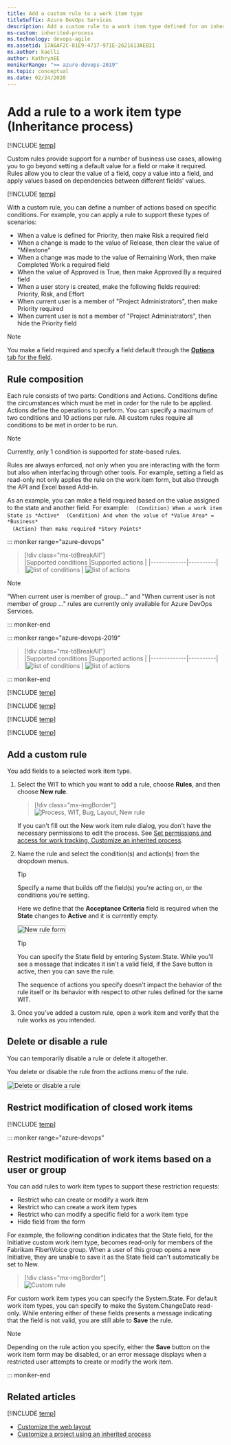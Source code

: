```yaml
---
title: Add a custom rule to a work item type
titleSuffix: Azure DevOps Services
description: Add a custom rule to a work item type defined for an inherited process and project
ms-custom: inherited-process
ms.technology: devops-agile
ms.assetid: 17A6AF2C-81E9-4717-971E-2621613AEB31
ms.author: kaelli
author: KathrynEE
monikerRange: ">= azure-devops-2019"
ms.topic: conceptual
ms.date: 02/24/2020
---
```


# Add a rule to a work item type (Inheritance process)

[!INCLUDE [temp](../../../boards/includes/version-vsts-plus-azdevserver-2019.md)]

Custom rules provide support for a number of business use cases, allowing you to go beyond setting a default value for a field or make it required. Rules allow you to clear the value of a field, copy a value into a field, and apply values based on dependencies between different fields' values.

[!INCLUDE [temp](../includes/note-on-prem-link.md)]

With a custom rule, you can define a number of actions based on specific conditions. For example, you can apply a rule to support these types of scenarios:

- When a value is defined for Priority, then make Risk a required field
- When a change is made to the value of Release, then clear the value of "Milestone"
- When a change was made to the value of Remaining Work, then make Completed Work a required field
- When the value of Approved is True, then make Approved By a required field
- When a user story is created, make the following fields required: Priority, Risk, and Effort
- When current user is a member of "Project Administrators", then make Priority required
- When current user is not a member of "Project Administrators", then hide the Priority field

> [!NOTE]  
> You make a field required and specify a field default through the [**Options** tab for the field](customize-process-field.md#options).

## Rule composition

Each rule consists of two parts: Conditions and Actions. Conditions define the circumstances which must be met in order for the rule to be applied. Actions define the operations to perform. You can specify a maximum of two conditions and 10 actions per rule. All custom rules require all conditions to be met in order to be run.

> [!NOTE]  
> Currently, only 1 condition is supported for state-based rules.

Rules are always enforced, not only when you are interacting with the form but also when interfacing through other tools. For example, setting a field as read-only not only applies the rule on the work item form, but also through the API and Excel based Add-in.

As an example, you can make a field required based on the value assigned to the state and another field. For example:
&nbsp;&nbsp;&nbsp;`(Condition) When a work item State is *Active*`
&nbsp;&nbsp;&nbsp;`(Condition) And when the value of *Value Area* = *Business*`  
&nbsp;&nbsp;&nbsp;`(Action) Then make required *Story Points*`


::: moniker range="azure-devops"

> [!div class="mx-tdBreakAll"]  
> |Supported conditions |Supported actions |
> |-------------|----------|  
> |![list of conditions](media/rules/when-condition-2.png) | ![list of actions](media/rules/rule-actions.png)

> [!NOTE]  
> "When current user is member of group..." and "When current user is not member of group ..." rules are currently only available for Azure DevOps Services.

::: moniker-end


::: moniker range="azure-devops-2019"

> [!div class="mx-tdBreakAll"]  
> |Supported conditions |Supported actions |
> |-------------|----------|  
> |![list of conditions](media/rules/when-condition-1.png) | ![list of actions](media/rules/rule-actions.png)

::: moniker-end


[!INCLUDE [temp](../includes/tip-formula-rule.md)]

[!INCLUDE [temp](../includes/process-prerequisites.md)]

[!INCLUDE [temp](../includes/open-process-admin-context-ts.md)]

[!INCLUDE [temp](../includes/automatic-update-project.md)]

## Add a custom rule

You add fields to a selected work item type.

1.  Select the WIT to which you want to add a rule, choose **Rules**, and then choose **New rule**.

    > [!div class="mx-imgBorder"]  
    > ![Process, WIT, Bug, Layout, New rule](media/rules/custom-rule-create-rule.png)

    If you can't fill out the New work item rule dialog, you don't have the necessary permissions to edit the process. See [Set permissions and access for work tracking, Customize an inherited process](../../../organizations/security/set-permissions-access-work-tracking.md#customize-an-inherited-process).

1.  Name the rule and select the condition(s) and action(s) from the dropdown menus.

    > [!TIP]  
    > Specify a name that builds off the field(s) you're acting on, or the conditions you're setting.

    Here we define that the **Acceptance Criteria** field is required when the **State** changes to **Active** and it is currently empty.

    <img src="media/process/custom-rule-create-rule-form.png" alt="New rule form" style="border: 1px solid #C3C3C3;" />

    > [!TIP]  
    > You can specify the State field by entering System.State. While you'll see a message that indicates it isn't a valid field, if the Save button is active, then you can save the rule.

	The sequence of actions you specify doesn't impact the behavior of the rule itself or its behavior with respect to other rules defined for the same WIT.

1.  Once you've added a custom rule, open a work item and verify that the rule works as you intended.

<a id="delete-disable"> </a>

## Delete or disable a rule

You can temporarily disable a rule or delete it altogether.

You delete or disable the rule from the actions menu of the rule.

<img src="media/process/custom-rule-delete-disable-rule.png" alt="Delete or disable a rule" style="border: 1px solid #C3C3C3;" />

## Restrict modification of closed work items

[!INCLUDE [temp](../../../includes/restrict-modification-closed-wi.md)]


::: moniker range="azure-devops"

## Restrict modification of work items based on a user or group

You can add rules to work item types to support these restriction requests:

- Restrict who can create or modify a work item
- Restrict who can create a work item types 
- Restrict who can modify a specific field for a work item type
- Hide field from the form

For example, the following condition indicates that the State field, for the Initiative custom work item type, becomes read-only for members of the Fabrikam Fiber\Voice group. When a user of this group opens a new Initiative, they are unable to save it as the State field can't automatically be set to New.

> [!div class="mx-imgBorder"]  
> ![Custom rule](../../security/media/grant-restrict/restrict-creating-work-items-inheritance.png)

For custom work item types you can specify the System.State. For default work item types, you can specify to make the System.ChangeDate read-only. While entering either of these fields presents a message indicating that the field is not valid, you are still able to **Save** the rule.  

> [!NOTE]   
> Depending on the rule action you specify, either the **Save** button on the work item form may be disabled, or an error message displays when a restricted user attempts to create or modify the work item. 

::: moniker-end



## Related articles

[!INCLUDE [temp](../includes/note-audit-log-support-process.md)]

- [Customize the web layout](customize-process-form.md)
- [Customize a project using an inherited process](customize-process.md)
